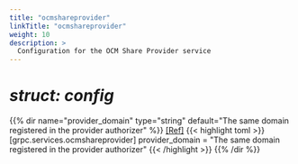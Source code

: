 ```yaml
---
title: "ocmshareprovider"
linkTitle: "ocmshareprovider"
weight: 10
description: >
  Configuration for the OCM Share Provider service
---
```


# _struct: config_

{{% dir name="provider_domain" type="string" default="The same domain registered in the provider authorizer" %}}
 [[Ref]](https://github.com/cs3org/reva/tree/master/internal/grpc/services/ocmshareprovider/ocmshareprovider.go#L63)
{{< highlight toml >}}
[grpc.services.ocmshareprovider]
provider_domain = "The same domain registered in the provider authorizer"
{{< /highlight >}}
{{% /dir %}}

